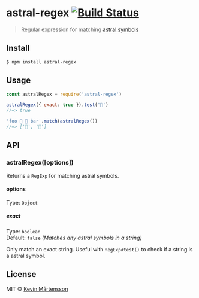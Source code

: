 # astral-regex [![Build Status](https://travis-ci.org/kevva/astral-regex.svg?branch=master)](https://travis-ci.org/kevva/astral-regex)

> Regular expression for matching [astral symbols](https://everything2.com/title/astral+plane)

## Install

```
$ npm install astral-regex
```

## Usage

```js
const astralRegex = require('astral-regex')

astralRegex({ exact: true }).test('🦄')
//=> true

'foo 🦄 💩 bar'.match(astralRegex())
//=> ['🦄', '💩']
```

## API

### astralRegex([options])

Returns a `RegExp` for matching astral symbols.

#### options

Type: `Object`

##### exact

Type: `boolean`<br>
Default: `false` _(Matches any astral symbols in a string)_

Only match an exact string. Useful with `RegExp#test()` to check if a string is a astral symbol.

## License

MIT © [Kevin Mårtensson](https://github.com/kevva)
